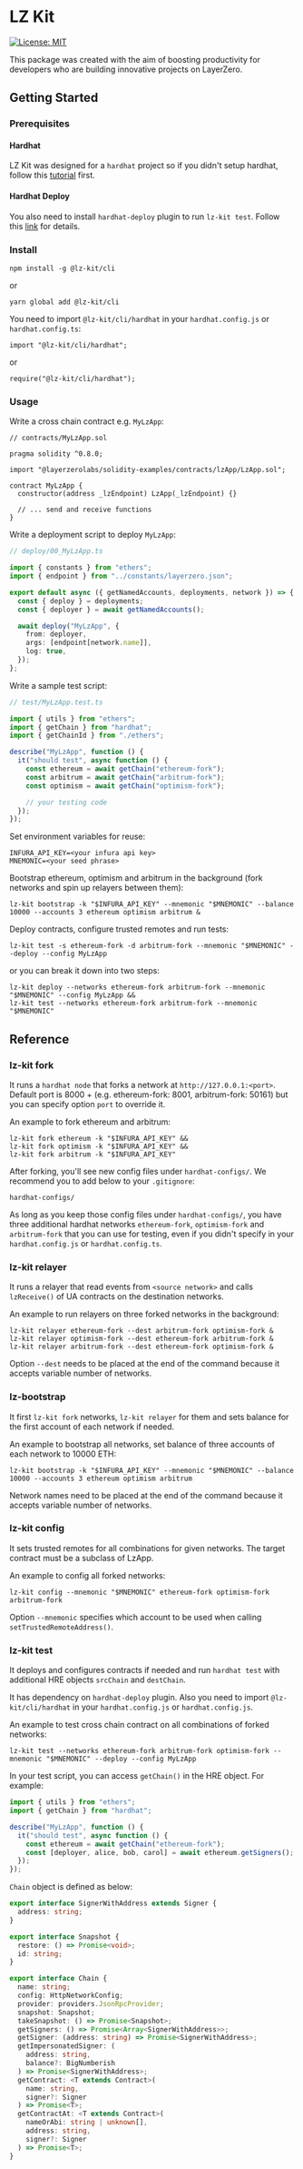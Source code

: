 # LZ Kit

[![License: MIT](https://img.shields.io/badge/License-MIT-yellow.svg)](https://opensource.org/licenses/MIT)

This package was created with the aim of boosting productivity for developers who are building innovative projects on
LayerZero.

## Getting Started

### Prerequisites

#### Hardhat

LZ Kit was designed for a `hardhat` project so if you didn't setup hardhat, follow
this [tutorial](https://hardhat.org/tutorial/creating-a-new-hardhat-project) first.

#### Hardhat Deploy

You also need to install `hardhat-deploy` plugin to run `lz-kit test`. Follow
this [link](https://www.npmjs.com/package/hardhat-deploy) for details.

### Install

```shell
npm install -g @lz-kit/cli
```

or

```shell
yarn global add @lz-kit/cli
```

You need to import `@lz-kit/cli/hardhat` in your `hardhat.config.js` or `hardhat.config.ts`:

```shell
import "@lz-kit/cli/hardhat";
```

or

```shell
require("@lz-kit/cli/hardhat");
```

### Usage

Write a cross chain contract e.g. `MyLzApp`:

```solidity
// contracts/MyLzApp.sol

pragma solidity ^0.8.0;

import "@layerzerolabs/solidity-examples/contracts/lzApp/LzApp.sol";

contract MyLzApp {
  constructor(address _lzEndpoint) LzApp(_lzEndpoint) {}

  // ... send and receive functions
}
```

Write a deployment script to deploy `MyLzApp`:

```typescript
// deploy/00_MyLzApp.ts

import { constants } from "ethers";
import { endpoint } from "../constants/layerzero.json";

export default async ({ getNamedAccounts, deployments, network }) => {
  const { deploy } = deployments;
  const { deployer } = await getNamedAccounts();

  await deploy("MyLzApp", {
    from: deployer,
    args: [endpoint[network.name]],
    log: true,
  });
};
```

Write a sample test script:

```typescript
// test/MyLzApp.test.ts

import { utils } from "ethers";
import { getChain } from "hardhat";
import { getChainId } from "./ethers";

describe("MyLzApp", function () {
  it("should test", async function () {
    const ethereum = await getChain("ethereum-fork");
    const arbitrum = await getChain("arbitrum-fork");
    const optimism = await getChain("optimism-fork");

    // your testing code
  });
});
```

Set environment variables for reuse:

```shell
INFURA_API_KEY=<your infura api key>
MNEMONIC=<your seed phrase>
```

Bootstrap ethereum, optimism and arbitrum in the background (fork networks and spin up relayers between them):

```shell
lz-kit bootstrap -k "$INFURA_API_KEY" --mnemonic "$MNEMONIC" --balance 10000 --accounts 3 ethereum optimism arbitrum &
```

Deploy contracts, configure trusted remotes and run tests:

```shell
lz-kit test -s ethereum-fork -d arbitrum-fork --mnemonic "$MNEMONIC" --deploy --config MyLzApp
```

or you can break it down into two steps:

```shell
lz-kit deploy --networks ethereum-fork arbitrum-fork --mnemonic "$MNEMONIC" --config MyLzApp &&
lz-kit test --networks ethereum-fork arbitrum-fork --mnemonic "$MNEMONIC"
```

## Reference

### lz-kit fork

It runs a `hardhat node` that forks a network at `http://127.0.0.1:<port>`.
Default port is 8000 + <Chain ID> (e.g. ethereum-fork: 8001, arbitrum-fork: 50161) but you can specify option `port` to
override it.

An example to fork ethereum and arbitrum:

```shell
lz-kit fork ethereum -k "$INFURA_API_KEY" &&
lz-kit fork optimism -k "$INFURA_API_KEY" &&
lz-kit fork arbitrum -k "$INFURA_API_KEY"
```

After forking, you'll see new config files under `hardhat-configs/`. We recommend you to add below to your `.gitignore`:

```gitignore
hardhat-configs/
```

As long as you keep those config files under `hardhat-configs/`, you have three additional hardhat
networks `ethereum-fork`, `optimism-fork` and `arbitrum-fork` that you can use for testing, even if you didn't specify
in your `hardhat.config.js` or `hardhat.config.ts`.

### lz-kit relayer

It runs a relayer that read events from `<source network>` and calls `lzReceive()` of UA contracts on the destination
networks.

An example to run relayers on three forked networks in the background:

```shell
lz-kit relayer ethereum-fork --dest arbitrum-fork optimism-fork &
lz-kit relayer optimism-fork --dest ethereum-fork arbitrum-fork &
lz-kit relayer arbitrum-fork --dest ethereum-fork optimism-fork &
```

Option `--dest` needs to be placed at the end of the command because it accepts variable number of networks.

### lz-bootstrap

It first `lz-kit fork` networks, `lz-kit relayer` for them and sets balance for the first account of each network if
needed.

An example to bootstrap all networks, set balance of three accounts of each network to 10000 ETH:

```shell
lz-kit bootstrap -k "$INFURA_API_KEY" --mnemonic "$MNEMONIC" --balance 10000 --accounts 3 ethereum optimism arbitrum
```

Network names need to be placed at the end of the command because it accepts variable number of networks.

### lz-kit config

It sets trusted remotes for all combinations for given networks. The target contract must be a subclass of LzApp.

An example to config all forked networks:

```shell
lz-kit config --mnemonic "$MNEMONIC" ethereum-fork optimism-fork arbitrum-fork
```

Option `--mnemonic` specifies which account to be used when calling `setTrustedRemoteAddress()`.

### lz-kit test

It deploys and configures contracts if needed and run `hardhat test` with additional HRE objects `srcChain`
and `destChain`.

It has dependency on `hardhat-deploy` plugin. Also you need to import `@lz-kit/cli/hardhat` in your `hardhat.config.js`
or `hardhat.config.js`.

An example to test cross chain contract on all combinations of forked networks:

```shell
lz-kit test --networks ethereum-fork arbitrum-fork optimism-fork --mnemonic "$MNEMONIC" --deploy --config MyLzApp
```

In your test script, you can access `getChain()` in the HRE object. For example:

```typescript
import { utils } from "ethers";
import { getChain } from "hardhat";

describe("MyLzApp", function () {
  it("should test", async function () {
    const ethereum = await getChain("ethereum-fork");
    const [deployer, alice, bob, carol] = await ethereum.getSigners();
  });
});
```

`Chain` object is defined as below:

```typescript
export interface SignerWithAddress extends Signer {
  address: string;
}

export interface Snapshot {
  restore: () => Promise<void>;
  id: string;
}

export interface Chain {
  name: string;
  config: HttpNetworkConfig;
  provider: providers.JsonRpcProvider;
  snapshot: Snapshot;
  takeSnapshot: () => Promise<Snapshot>;
  getSigners: () => Promise<Array<SignerWithAddress>>;
  getSigner: (address: string) => Promise<SignerWithAddress>;
  getImpersonatedSigner: (
    address: string,
    balance?: BigNumberish
  ) => Promise<SignerWithAddress>;
  getContract: <T extends Contract>(
    name: string,
    signer?: Signer
  ) => Promise<T>;
  getContractAt: <T extends Contract>(
    nameOrAbi: string | unknown[],
    address: string,
    signer?: Signer
  ) => Promise<T>;
}
```
